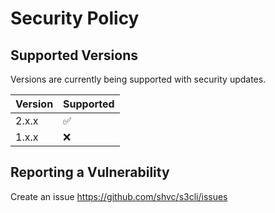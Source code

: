 # Security Policy

## Supported Versions

Versions are currently being supported with security updates.

| Version | Supported          |
| ------- | ------------------ |
| 2.x.x   | :white_check_mark: |
| 1.x.x   | :x:                |


## Reporting a Vulnerability

Create an issue https://github.com/shvc/s3cli/issues
